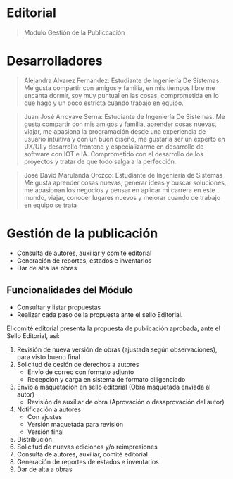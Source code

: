 # Editorial

> Modulo Gestión de la Publiccación


# Desarrolladores

>Alejandra Álvarez Fernández:  Estudiante de Ingeniería De Sistemas. Me gusta compartir con amigos y familia,
                    en mis tiempos libre me encanta dormir, soy muy puntual en las cosas, comprometida en lo que hago
                    y un poco estricta cuando trabajo en equipo.
                    
>Juan José Arroyave Serna: Estudiante de Ingeniería De Sistemas. Me gusta compartir con mis amigos y familia, aprender cosas nuevas, viajar, me apasiona
                    la programación desde una experiencia de usuario intuitiva
                    y con un buen diseño, me gustaria ser un experto en UX/UI y desarrollo frontend y especializarme en desarrollo de software
                    con IOT e IA. Comprometido con el desarrollo de los proyectos y tratar de que todo salga a la perfección.  

>José David Marulanda Orozco: Estudiante de Ingeniería de Sistemas
                    Me gusta aprender cosas nuevas, generar ideas y buscar soluciones, me apasionan los negocios y pensar en aplicar mi carrera en este mundo, viajar, conocer lugares nuevos y mejorar cuando de trabajo en equipo se trata

# Gestión de la publicación
- Consulta de autores, auxiliar y comité editorial
- Generación de reportes, estados e inventarios
- Dar de alta las obras

## Funcionalidades del Módulo

- Consultar y listar propuestas
- Realizar cada paso de la propuesta ante el sello Editorial.

El comité editorial presenta la propuesta de publicación aprobada, ante el Sello Editorial, así:

1. Revisión de nueva versión de obras (ajustada según observaciones), para visto bueno final
2. Solicitud de cesión de derechos a autores 
   - Envío de correo con formato adjunto 
   - Recepción y carga en sistema de formato diligenciado 
3. Envío a maquetación en sello editorial (Obra maquetada enviada al autor)
   - Revisión de auxiliar de obra (Aprovación o desaprovación del autor)
4. Notificación a autores 
   - Con ajustes 
   - Versión maquetada para revisión
   - Versión final
5. Distribución
6. Solicitud de nuevas ediciones y/o reimpresiones 
7. Consulta de autores, auxiliar, comité editorial 
8. Generación de reportes de estados e inventarios
9. Dar de alta a obras 
